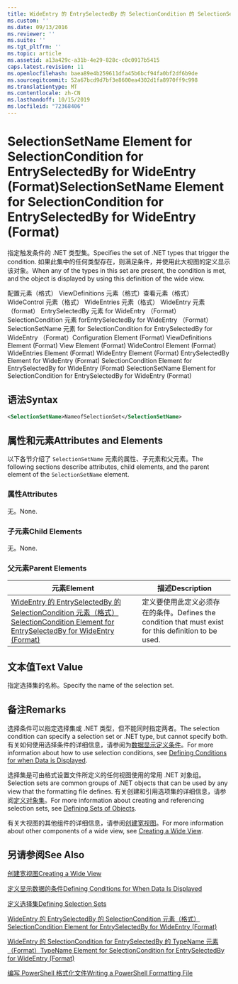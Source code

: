 ```yaml
---
title: WideEntry 的 EntrySelectedBy 的 SelectionCondition 的 SelectionSetName 元素（格式） |Microsoft Docs
ms.custom: ''
ms.date: 09/13/2016
ms.reviewer: ''
ms.suite: ''
ms.tgt_pltfrm: ''
ms.topic: article
ms.assetid: a13a429c-a31b-4e29-828c-c0c0917b5415
caps.latest.revision: 11
ms.openlocfilehash: baea89e4b259611dfa45b6bcf94fa0bf2df6b9de
ms.sourcegitcommit: 52a67bcd9d7bf3e8600ea4302d1fa8970ff9c998
ms.translationtype: MT
ms.contentlocale: zh-CN
ms.lasthandoff: 10/15/2019
ms.locfileid: "72368406"
---
```

# <a name="selectionsetname-element-for-selectioncondition-for-entryselectedby-for-wideentry-format"></a><span data-ttu-id="67300-102">SelectionSetName Element for SelectionCondition for EntrySelectedBy for WideEntry (Format)</span><span class="sxs-lookup"><span data-stu-id="67300-102">SelectionSetName Element for SelectionCondition for EntrySelectedBy for WideEntry (Format)</span></span>

<span data-ttu-id="67300-103">指定触发条件的 .NET 类型集。</span><span class="sxs-lookup"><span data-stu-id="67300-103">Specifies the set of .NET types that trigger the condition.</span></span> <span data-ttu-id="67300-104">如果此集中的任何类型存在，则满足条件，并使用此大视图的定义显示该对象。</span><span class="sxs-lookup"><span data-stu-id="67300-104">When any of the types in this set are present, the condition is met, and the object is displayed by using this definition of the wide view.</span></span>

<span data-ttu-id="67300-105">配置元素（格式） ViewDefinitions 元素（格式）查看元素（格式） WideControl 元素（格式） WideEntries 元素（格式） WideEntry 元素（format） EntrySelectedBy 元素 for WideEntry （Format） SelectionCondition 元素 forEntrySelectedBy for WideEntry （Format） SelectionSetName 元素 for SelectionCondition for EntrySelectedBy for WideEntry （Format）</span><span class="sxs-lookup"><span data-stu-id="67300-105">Configuration Element (Format) ViewDefinitions Element (Format) View Element (Format) WideControl Element (Format) WideEntries Element (Format) WideEntry Element (Format) EntrySelectedBy Element for WideEntry (Format) SelectionCondition Element for EntrySelectedBy for WideEntry (Format) SelectionSetName Element for SelectionCondition for EntrySelectedBy for WideEntry (Format)</span></span>

## <a name="syntax"></a><span data-ttu-id="67300-106">语法</span><span class="sxs-lookup"><span data-stu-id="67300-106">Syntax</span></span>

```xml
<SelectionSetName>NameofSelectionSet</SelectionSetName>
```

## <a name="attributes-and-elements"></a><span data-ttu-id="67300-107">属性和元素</span><span class="sxs-lookup"><span data-stu-id="67300-107">Attributes and Elements</span></span>

<span data-ttu-id="67300-108">以下各节介绍了 `SelectionSetName` 元素的属性、子元素和父元素。</span><span class="sxs-lookup"><span data-stu-id="67300-108">The following sections describe attributes, child elements, and the parent element of the `SelectionSetName` element.</span></span>

### <a name="attributes"></a><span data-ttu-id="67300-109">属性</span><span class="sxs-lookup"><span data-stu-id="67300-109">Attributes</span></span>

<span data-ttu-id="67300-110">无。</span><span class="sxs-lookup"><span data-stu-id="67300-110">None.</span></span>

### <a name="child-elements"></a><span data-ttu-id="67300-111">子元素</span><span class="sxs-lookup"><span data-stu-id="67300-111">Child Elements</span></span>

<span data-ttu-id="67300-112">无。</span><span class="sxs-lookup"><span data-stu-id="67300-112">None.</span></span>

### <a name="parent-elements"></a><span data-ttu-id="67300-113">父元素</span><span class="sxs-lookup"><span data-stu-id="67300-113">Parent Elements</span></span>

|<span data-ttu-id="67300-114">元素</span><span class="sxs-lookup"><span data-stu-id="67300-114">Element</span></span>|<span data-ttu-id="67300-115">描述</span><span class="sxs-lookup"><span data-stu-id="67300-115">Description</span></span>|
|-------------|-----------------|
|[<span data-ttu-id="67300-116">WideEntry 的 EntrySelectedBy 的 SelectionCondition 元素（格式）</span><span class="sxs-lookup"><span data-stu-id="67300-116">SelectionCondition Element for EntrySelectedBy for WideEntry (Format)</span></span>](./selectioncondition-element-for-entryselectedby-for-widecontrol-format.md)|<span data-ttu-id="67300-117">定义要使用此定义必须存在的条件。</span><span class="sxs-lookup"><span data-stu-id="67300-117">Defines the condition that must exist for this definition to be used.</span></span>|

## <a name="text-value"></a><span data-ttu-id="67300-118">文本值</span><span class="sxs-lookup"><span data-stu-id="67300-118">Text Value</span></span>

<span data-ttu-id="67300-119">指定选择集的名称。</span><span class="sxs-lookup"><span data-stu-id="67300-119">Specify the name of the selection set.</span></span>

## <a name="remarks"></a><span data-ttu-id="67300-120">备注</span><span class="sxs-lookup"><span data-stu-id="67300-120">Remarks</span></span>

<span data-ttu-id="67300-121">选择条件可以指定选择集或 .NET 类型，但不能同时指定两者。</span><span class="sxs-lookup"><span data-stu-id="67300-121">The selection condition can specify a selection set or .NET type, but cannot specify both.</span></span> <span data-ttu-id="67300-122">有关如何使用选择条件的详细信息，请参阅为[数据显示定义条件](./defining-conditions-for-displaying-data.md)。</span><span class="sxs-lookup"><span data-stu-id="67300-122">For more information about how to use selection conditions, see [Defining Conditions for when Data is Displayed](./defining-conditions-for-displaying-data.md).</span></span>

<span data-ttu-id="67300-123">选择集是可由格式设置文件所定义的任何视图使用的常用 .NET 对象组。</span><span class="sxs-lookup"><span data-stu-id="67300-123">Selection sets are common groups of .NET objects that can be used by any view that the formatting file defines.</span></span> <span data-ttu-id="67300-124">有关创建和引用选项集的详细信息，请参阅[定义对象集](./defining-selection-sets.md)。</span><span class="sxs-lookup"><span data-stu-id="67300-124">For more information about creating and referencing selection sets, see [Defining Sets of Objects](./defining-selection-sets.md).</span></span>

<span data-ttu-id="67300-125">有关大视图的其他组件的详细信息，请参阅[创建宽视图](./creating-a-wide-view.md)。</span><span class="sxs-lookup"><span data-stu-id="67300-125">For more information about other components of a wide view, see [Creating a Wide View](./creating-a-wide-view.md).</span></span>

## <a name="see-also"></a><span data-ttu-id="67300-126">另请参阅</span><span class="sxs-lookup"><span data-stu-id="67300-126">See Also</span></span>

[<span data-ttu-id="67300-127">创建宽视图</span><span class="sxs-lookup"><span data-stu-id="67300-127">Creating a Wide View</span></span>](./creating-a-wide-view.md)

[<span data-ttu-id="67300-128">定义显示数据的条件</span><span class="sxs-lookup"><span data-stu-id="67300-128">Defining Conditions for When Data Is Displayed</span></span>](./defining-conditions-for-displaying-data.md)

[<span data-ttu-id="67300-129">定义选择集</span><span class="sxs-lookup"><span data-stu-id="67300-129">Defining Selection Sets</span></span>](./defining-selection-sets.md)

[<span data-ttu-id="67300-130">WideEntry 的 EntrySelectedBy 的 SelectionCondition 元素（格式）</span><span class="sxs-lookup"><span data-stu-id="67300-130">SelectionCondition Element for EntrySelectedBy for WideEntry (Format)</span></span>](./selectioncondition-element-for-entryselectedby-for-widecontrol-format.md)

[<span data-ttu-id="67300-131">WideEntry 的 SelectionCondition for EntrySelectedBy 的 TypeName 元素（Format）</span><span class="sxs-lookup"><span data-stu-id="67300-131">TypeName Element for SelectionCondition for EntrySelectedBy for WideEntry (Format)</span></span>](./typename-element-for-selectioncondition-for-entryselectedby-for-widecontrol-format.md)

[<span data-ttu-id="67300-132">编写 PowerShell 格式化文件</span><span class="sxs-lookup"><span data-stu-id="67300-132">Writing a PowerShell Formatting File</span></span>](./writing-a-powershell-formatting-file.md)
